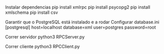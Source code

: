 Instalar dependencias
    pip install xmlrpc
    pip install psycopg2
    pip install xmlschema
    pip install csv

Garantir que o PostgreSQL está instalado e a rodar
    Configurar database.ini
        [postgresql]
        host=localhost
        database=xml
        user=postgres
        password=root

Correr servidor
    python3 RPCServer.py

Correr cliente
    python3 RPCClient.py
    